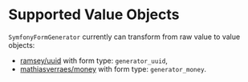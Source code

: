 # Supported Value Objects

`SymfonyFormGenerator` currently can transform from raw value to value objects:
 - [ramsey/uuid](https://github.com/ramsey/uuid) with form type: `generator_uuid`,
 - [mathiasverraes/money](https://github.com/mathiasverraes/money) with form type: `generator_money`.